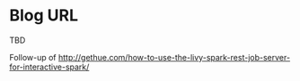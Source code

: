 Blog URL
========

TBD

Follow-up of http://gethue.com/how-to-use-the-livy-spark-rest-job-server-for-interactive-spark/
